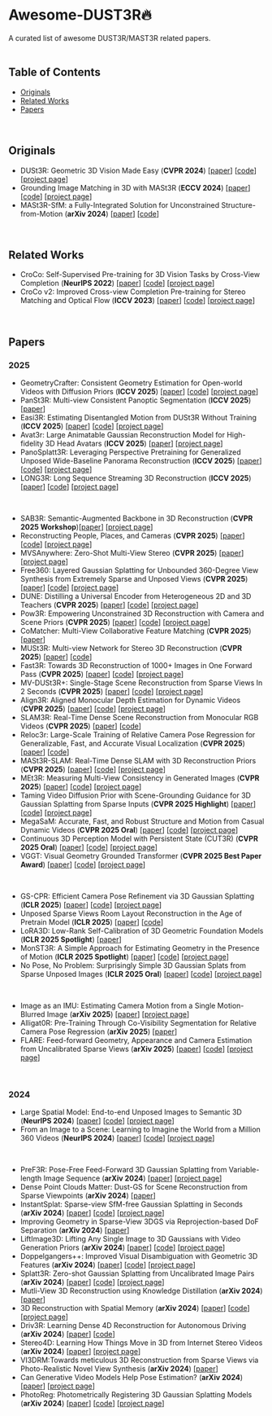 # Awesome-DUST3R🔥

A curated list of awesome DUST3R/MAST3R related papers.
<br>
<br>

## Table of Contents

- [Originals](#originals)
- [Related Works](#related-works)
- [Papers](#papers)
<br>

## Originals

- DUSt3R: Geometric 3D Vision Made Easy (**CVPR 2024**) [[paper](https://openaccess.thecvf.com/content/CVPR2024/papers/Wang_DUSt3R_Geometric_3D_Vision_Made_Easy_CVPR_2024_paper.pdf)] [[code](https://github.com/naver/dust3r)] [[project page](https://europe.naverlabs.com/research/publications/dust3r-geometric-3d-vision-made-easy/)]
- Grounding Image Matching in 3D with MASt3R (**ECCV 2024**) [[paper](https://arxiv.org/abs/2406.09756)] [[code](https://github.com/naver/mast3r)] [[project page](https://europe.naverlabs.com/blog/mast3r-matching-and-stereo-3d-reconstruction/)]
- MASt3R-SfM: a Fully-Integrated Solution for Unconstrained Structure-from-Motion (**arXiv 2024**) [[paper](https://arxiv.org/abs/2409.19152)] [[code](https://github.com/naver/mast3r)]
<br>

## Related Works

- CroCo: Self-Supervised Pre-training for 3D Vision Tasks by Cross-View Completion (**NeurIPS 2022**) [[paper](https://openreview.net/pdf?id=wZEfHUM5ri)] [[code](https://github.com/naver/croco)] [[project page](https://europe.naverlabs.com/research/publications/croco-self-supervised-pretraining-for-3d-vision-tasks-by-cross-view-completion/)]
- CroCo v2: Improved Cross-view Completion Pre-training for Stereo Matching and Optical Flow (**ICCV 2023**) [[paper](https://openaccess.thecvf.com/content/ICCV2023/papers/Weinzaepfel_CroCo_v2_Improved_Cross-view_Completion_Pre-training_for_Stereo_Matching_and_ICCV_2023_paper.pdf)] [[code](https://github.com/naver/croco)] [[project page](https://europe.naverlabs.com/research/publications/croco-self-supervised-pretraining-for-3d-vision-tasks-by-cross-view-completion/)]
<br>

## Papers
### 2025
- GeometryCrafter: Consistent Geometry Estimation for Open-world Videos with Diffusion Priors (**ICCV 2025**) [[paper](https://arxiv.org/abs/2504.01016)] [[code](https://github.com/TencentARC/GeometryCrafter)] [[project page](https://geometrycrafter.github.io/)]
- PanSt3R: Multi-view Consistent Panoptic Segmentation (**ICCV 2025**) [[paper](https://arxiv.org/abs/2506.21348)]
- Easi3R: Estimating Disentangled Motion from DUSt3R Without Training (**ICCV 2025**) [[paper](https://arxiv.org/abs/2503.24391)] [[code](https://github.com/Inception3D/Easi3R)] [[project page](https://easi3r.github.io/)]
- Avat3r: Large Animatable Gaussian Reconstruction Model for High-fidelity 3D Head Avatars (**ICCV 2025**)
 [[paper](https://arxiv.org/abs/2502.20220)] [[project page](https://tobias-kirschstein.github.io/avat3r/)]
- PanoSplatt3R: Leveraging Perspective Pretraining for Generalized Unposed Wide-Baseline Panorama Reconstruction (**ICCV 2025**) [[paper](https://arxiv.org/abs/2507.21960)] [[code](https://github.com/zhichu99/PanoSplatt3R)] [[project page](https://npucvr.github.io/PanoSplatt3R/)]
- LONG3R: Long Sequence Streaming 3D Reconstruction (**ICCV 2025**) [[paper](https://www.arxiv.org/abs/2507.18255)] [[code](https://github.com/zgchen33/LONG3R/)] [[project page](https://zgchen33.github.io/LONG3R/)] 
<br>


- SAB3R: Semantic-Augmented Backbone in 3D Reconstruction (**CVPR 2025 Workshop**)[[paper](https://tianx-ia.github.io/Semantic_Augmented_3D_Foundation_Models.pdf)] [[project page](https://uva-computer-vision-lab.github.io/sab3r/)]
- Reconstructing People, Places, and Cameras (**CVPR 2025**) [[paper](https://arxiv.org/abs/2412.17806)] [[code](https://github.com/hongsukchoi/HSfM_RELEASE)] [[project page](https://muelea.github.io/hsfm/)] 
- MVSAnywhere: Zero-Shot Multi-View Stereo (**CVPR 2025**) [[paper](https://arxiv.org/pdf/2503.22430)] [[project page](https://nianticlabs.github.io/mvsanywhere/)]
- Free360: Layered Gaussian Splatting for Unbounded 360-Degree View Synthesis from Extremely Sparse and Unposed Views (**CVPR 2025**) [[paper](https://arxiv.org/abs/2503.24382)] [[code](https://github.com/chobao/Free360)] [[project page](https://zju3dv.github.io/free360/)]
- DUNE: Distilling a Universal Encoder from Heterogeneous 2D and 3D Teachers (**CVPR 2025**) [[paper](https://arxiv.org/abs/2503.14405)] [[code](https://github.com/naver/dune)] [[project page](https://europe.naverlabs.com/research/publications/dune/)]
- Pow3R: Empowering Unconstrained 3D Reconstruction with Camera and Scene Priors (**CVPR 2025**) [[paper](https://arxiv.org/abs/2503.17316)] [[code](https://github.com/naver/pow3r)] [[project page](https://europe.naverlabs.com/research/publications/pow3r-empowering-unconstrained-3d-reconstruction-with-camera-and-scene-priors/)]
- CoMatcher: Multi-View Collaborative Feature Matching (**CVPR 2025**) [[paper](https://arxiv.org/abs/2504.01872)]
- MUSt3R: Multi-view Network for Stereo 3D Reconstruction (**CVPR 2025**) [[paper](https://arxiv.org/abs/2503.01661)] [[code](https://github.com/naver/must3r)]
- Fast3R: Towards 3D Reconstruction of 1000+ Images in One Forward Pass (**CVPR 2025**) [[paper](https://arxiv.org/abs/2501.13928)] [[code](https://github.com/facebookresearch/fast3r)] [[project page](https://fast3r-3d.github.io/)]
- MV-DUSt3R+: Single-Stage Scene Reconstruction from Sparse Views In 2 Seconds (**CVPR 2025**) [[paper](https://arxiv.org/abs/2412.06974)] [[code](https://github.com/facebookresearch/mvdust3r)] [[project page](https://mv-dust3rp.github.io/)]
- Align3R: Aligned Monocular Depth Estimation for Dynamic Videos (**CVPR 2025**) [[paper](https://arxiv.org/abs/2412.03079)] [[code](https://github.com/jiah-cloud/Align3R)] [[project page](https://igl-hkust.github.io/Align3R.github.io/)]
- SLAM3R: Real-Time Dense Scene Reconstruction from Monocular RGB Videos (**CVPR 2025**) [[paper](https://arxiv.org/abs/2412.09401)] [[code](https://github.com/PKU-VCL-3DV/SLAM3R)]
- Reloc3r: Large-Scale Training of Relative Camera Pose Regression for Generalizable, Fast, and Accurate Visual Localization (**CVPR 2025**) [[paper](https://arxiv.org/abs/2412.08376)] [[code](https://github.com/ffrivera0/reloc3r)]
- MASt3R-SLAM: Real-Time Dense SLAM with 3D Reconstruction Priors (**CVPR 2025**) [[paper](https://arxiv.org/abs/2412.12392)] [[code](https://github.com/rmurai0610/MASt3R-SLAM)] [[project page](https://edexheim.github.io/mast3r-slam/)]
- MEt3R: Measuring Multi-View Consistency in Generated Images (**CVPR 2025**) [[paper](https://arxiv.org/abs/2501.06336)] [[code](https://github.com/mohammadasim98/MEt3R)] [[project page](https://geometric-rl.mpi-inf.mpg.de/met3r/)]
- Taming Video Diffusion Prior with Scene-Grounding Guidance for 3D Gaussian Splatting from Sparse Inputs (**CVPR 2025 Highlight**) [[paper](https://arxiv.org/abs/2503.05082)] [[code](https://github.com/zhongyingji/guidedvd-3dgs)] [[project page](https://zhongyingji.github.io/guidevd-3dgs/)]
- MegaSaM: Accurate, Fast, and Robust Structure and Motion from Casual Dynamic Videos (**CVPR 2025 Oral**) [[paper](https://arxiv.org/abs/2412.04463)] [[code](https://github.com/mega-sam/mega-sam)] [[project page](https://mega-sam.github.io/)]
- Continuous 3D Perception Model with Persistent State (CUT3R) (**CVPR 2025 Oral**) [[paper](https://arxiv.org/abs/2501.12387)] [[code](https://github.com/CUT3R/CUT3R)] [[project page](https://cut3r.github.io/)]
- VGGT: Visual Geometry Grounded Transformer (**CVPR 2025 Best Paper Award**) [[paper](https://arxiv.org/abs/2503.11651)] [[code](https://github.com/facebookresearch/vggt)] [[project page](https://vgg-t.github.io/)]
<br>

- GS-CPR: Efficient Camera Pose Refinement via 3D Gaussian Splatting (**ICLR 2025**) [[paper](https://arxiv.org/abs/2408.11085)] [[code](https://github.com/XRIM-Lab/GS-CPR)] [[project page](https://xrim-lab.github.io/GS-CPR/)]
- Unposed Sparse Views Room Layout Reconstruction in the Age of Pretrain Model (**ICLR 2025**) [[paper](https://arxiv.org/abs/2502.16779)] [[code](https://github.com/justacar/Plane-DUSt3R?tab=readme-ov-file)]
- LoRA3D: Low-Rank Self-Calibration of 3D Geometric Foundation Models (**ICLR 2025 Spotlight**) [[paper](https://arxiv.org/abs/2412.07746)]
- MonST3R: A Simple Approach for Estimating Geometry in the Presence of Motion (**ICLR 2025 Spotlight**) [[paper](https://monst3r-project.github.io/files/monst3r_paper.pdf)] [[code](https://github.com/Junyi42/monst3r)] [[project page](https://monst3r-project.github.io/)]
- No Pose, No Problem: Surprisingly Simple 3D Gaussian Splats from Sparse Unposed Images (**ICLR 2025 Oral**) [[paper](https://openreview.net/pdf/0b8fd1ea63f2337885433128fc13b8c47e072e80.pdf)] [[code](https://github.com/cvg/NoPoSplat)] [[project page](https://noposplat.github.io/)]
<br>

- Image as an IMU: Estimating Camera Motion from a Single Motion-Blurred Image (**arXiv 2025**) [[paper](https://arxiv.org/abs/2503.17358)] [[project page](https://jerredchen.github.io/image-as-imu/)]
- Alligat0R: Pre-Training Through Co-Visibility Segmentation for Relative Camera Pose Regression (**arXiv 2025**) [[paper](https://arxiv.org/abs/2503.07561)]
- FLARE: Feed-forward Geometry, Appearance and Camera Estimation from Uncalibrated Sparse Views (**arXiv 2025**) [[paper](https://arxiv.org/abs/2502.12138)] [[code](https://github.com/ant-research/FLARE?tab=readme-ov-file)] [[project page](https://zhanghe3z.github.io/FLARE/)]
<br>
  
### 2024

- Large Spatial Model: End-to-end Unposed Images to Semantic 3D (**NeurIPS 2024**) [[paper](https://arxiv.org/abs/2410.18956)] [[code](https://github.com/NVlabs/LSM)] [[project page](https://largespatialmodel.github.io/)]
- From an Image to a Scene: Learning to Imagine the World from a Million 360 Videos (**NeurIPS 2024**) [[paper](https://arxiv.org/abs/2412.07770)] [[code](https://github.com/MattWallingford/360-1M)] [[project page](https://mattwallingford.github.io/ODIN/)]
<br>

- PreF3R: Pose-Free Feed-Forward 3D Gaussian Splatting from Variable-length Image Sequence (**arXiv 2024**) [[paper](https://arxiv.org/abs/2411.16877)] [[project page](https://computationalrobotics.seas.harvard.edu/PreF3R/)]
- Dense Point Clouds Matter: Dust-GS for Scene Reconstruction from Sparse Viewpoints (**arXiv 2024**) [[paper](https://arxiv.org/abs/2409.08613)]
- InstantSplat: Sparse-view SfM-free Gaussian Splatting in Seconds (**arXiv 2024**) [[paper](https://arxiv.org/abs/2403.20309)] [[code](https://github.com/NVlabs/InstantSplat)] [[project page](https://instantsplat.github.io/)]
- Improving Geometry in Sparse-View 3DGS via Reprojection-based DoF Separation (**arXiv 2024**) [[paper](https://arxiv.org/abs/2412.14568)]
- LiftImage3D: Lifting Any Single Image to 3D Gaussians with Video Generation Priors (**arXiv 2024**) [[paper](https://arxiv.org/abs/2412.09597)] [[code](https://github.com/AbrahamYabo/LiftImage3D?tab=readme-ov-file)] [[project page](https://liftimage3d.github.io/)]
- Doppelgangers++: Improved Visual Disambiguation with Geometric 3D Features (**arXiv 2024**) [[paper](https://arxiv.org/abs/2412.05826)] [[code](https://github.com/doppelgangers25/doppelgangers-plusplus)] [[project page](https://doppelgangers25.github.io/doppelgangers_plusplus/)]
- Splatt3R: Zero-shot Gaussian Splatting from Uncalibrated Image Pairs (**arXiv 2024**) [[paper](https://arxiv.org/abs/2408.13912)] [[code](https://github.com/btsmart/splatt3r)] [[project page](https://splatt3r.active.vision/)]
- Mutli-View 3D Reconstruction using Knowledge Distillation (**arXiv 2024**) [[paper](https://arxiv.org/abs/2412.02039)]
- 3D Reconstruction with Spatial Memory (**arXiv 2024**) [[paper](https://arxiv.org/abs/2408.16061)] [[code](https://github.com/HengyiWang/spann3r)] [[project page](https://hengyiwang.github.io/projects/spanner)]
- Driv3R: Learning Dense 4D Reconstruction for Autonomous Driving (**arXiv 2024**) [[paper](https://arxiv.org/abs/2412.06777)] [[code](https://github.com/Barrybarry-Smith/Driv3R)]
- Stereo4D: Learning How Things Move in 3D from Internet Stereo Videos (**arXiv 2024**) [[paper](https://arxiv.org/abs/2412.09621)] [[project page](https://stereo4d.github.io/)]
- VI3DRM:Towards meticulous 3D Reconstruction from Sparse Views via Photo-Realistic Novel View Synthesis (**arXiv 2024**) [[paper](https://arxiv.org/abs/2409.08207)]
- Can Generative Video Models Help Pose Estimation? (**arXiv 2024**) [[paper](https://arxiv.org/abs/2412.16155)] [[project page](https://inter-pose.github.io/)]
- PhotoReg: Photometrically Registering 3D Gaussian Splatting Models (**arXiv 2024**) [[paper](https://arxiv.org/abs/2410.05044)] [[code](https://github.com/ziweny11/PhotoRegCodes)] [[project page](https://ziweny11.github.io/photoreg/)]
<br>
